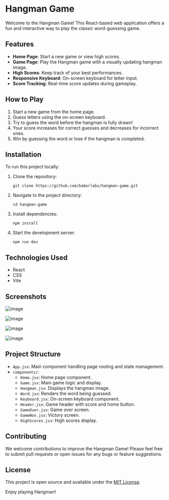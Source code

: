 # Hangman Game

Welcome to the Hangman Game! This React-based web application offers a fun and interactive way to play the classic word-guessing game.

## Features

-   **Home Page**: Start a new game or view high scores.
-   **Game Page**: Play the Hangman game with a visually updating hangman image.
-   **High Scores**: Keep track of your best performances.
-   **Responsive Keyboard**: On-screen keyboard for letter input.
-   **Score Tracking**: Real-time score updates during gameplay.

## How to Play

1. Start a new game from the home page.
2. Guess letters using the on-screen keyboard.
3. Try to guess the word before the hangman is fully drawn!
4. Your score increases for correct guesses and decreases for incorrect ones.
5. Win by guessing the word or lose if the hangman is completed.

## Installation

To run this project locally:

1. Clone the repository:
    ```
    git clone https://github.com/baberlabs/hangman-game.git
    ```
2. Navigate to the project directory:
    ```
    cd hangman-game
    ```
3. Install dependencies:
    ```
    npm install
    ```
4. Start the development server:
    ```
    npm run dev
    ```

## Technologies Used

-   React
-   CSS
-   Vite

## Screenshots

![image](https://github.com/user-attachments/assets/133b3212-928c-4994-8f95-5886c45b470f)

![image](https://github.com/user-attachments/assets/dd6edc33-c524-4b06-bb42-4fd51fb67ea1)

![image](https://github.com/user-attachments/assets/b7a7ac51-4726-4578-99cc-2daf8987e72d)

![image](https://github.com/user-attachments/assets/e61ac61f-a10e-48cf-84ee-e02b464b70a4)



## Project Structure

-   `App.jsx`: Main component handling page routing and state management.
-   `components/`:
    -   `Home.jsx`: Home page component.
    -   `Game.jsx`: Main game logic and display.
    -   `Hangman.jsx`: Displays the hangman image.
    -   `Word.jsx`: Renders the word being guessed.
    -   `Keyboard.jsx`: On-screen keyboard component.
    -   `Header.jsx`: Game header with score and home button.
    -   `GameOver.jsx`: Game over screen.
    -   `GameWon.jsx`: Victory screen.
    -   `HighScores.jsx`: High scores display.

## Contributing

We welcome contributions to improve the Hangman Game! Please feel free to submit pull requests or open issues for any bugs or feature suggestions.

## License

This project is open source and available under the [MIT License](LICENSE).

Enjoy playing Hangman!
